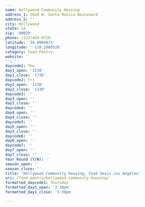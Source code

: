 ```yaml
---
name: Hollywood Community Housing
address_1: 5020 W. Santa Monica Boulevard
address_2: ''
city: Hollywood
state: CA
zip: '90029'
phone: (323)469-0710
latitude: '34.0904073'
longitude: '-118.2988528'
category: Food Pantry
website: ''
'': ''
daycode1: Thu
day1_open: '1530'
day1_close: '1730'
daycode2: Fri
day2_open: '1130'
day2_close: '1330'
daycode3: ''
day3_open: ''
day3_close: ''
daycode4: ''
day4_open: ''
day4_close: ''
daycode5: ''
day5_open: ''
day5_close: ''
daycode6: ''
day6_open: ''
daycode7: ''
day7_open: ''
day7_close: ''
Year_Round (Y/N): ''
season_open: ''
season_close: ''
title: 'Hollywood Community Housing, Food Oasis Los Angeles'
uri: /food-pantry/hollywood-community-housing/
formatted_daycode1: Thursday
formatted_day1_open: '3:30pm'
formatted_day1_close: '5:30pm'

---
```

